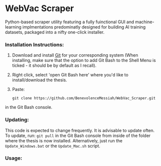 # WebVac Scraper
Python-based scraper utility featuring a fully fuinctional GUI and machine-learning implmentations predominatly designed for building AI training datasets, packaged into a nifty one-click installer.


<h3>Installation Instructions:</h3>


1. Download and install [Git](https://git-scm.com/downloads) for your corresponding system (When installing, make sure that the option to add Git Bash to the Shell Menu is ticked - it should be by default as I recall).
2. Right click, select 'open Git Bash here' where you'd like to install/download the thesis.
3. Paste:


	   git clone https://github.com/BenevolenceMessiah/WebVac_Scraper.git
in the Git Bash console.


<h3>Updating:</h3>


This code is expected to change frequently. It is advisable to update often. To update, run: `git pull` in the Git Bash console from inside of the folder where the thesis is now installed. Alternatively, just run the `Update_Windows.bat` or the `Update_Mac.sh` script.


<h3>Usage:</h3>

